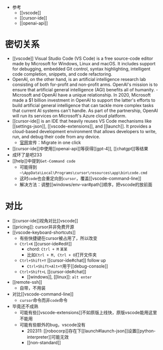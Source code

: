 - 参考
  - [[vscode]]
  - [[cursor-ide]]
  - [[openai-api]]
# 密切关系
- [[vscode]] Visual Studio Code (VS Code) is a free source-code editor made by Microsoft for Windows, Linux and macOS. It includes support for debugging, embedded Git control, syntax highlighting, intelligent code completion, snippets, and code refactoring.
- OpenAI, on the other hand, is an artificial intelligence research lab consisting of both for-profit and non-profit arms. OpenAI's mission is to ensure that artificial general intelligence (AGI) benefits all of humanity.
      - Microsoft and OpenAI have a unique relationship. In 2020, Microsoft made a $1 billion investment in OpenAI to support the latter's efforts to build artificial general intelligence that can tackle more complex tasks that current AI systems can't handle. As part of the partnership, OpenAI will run its services on Microsoft's Azure cloud platform.
- [[cursor-ide]] is an IDE that heavily reuses VS Code mechanisms like [[settings-json]], [[vscode-extensions]], and [[launch]]. It provides a cloud-based development environment that allows developers to write, run, and debug their code from any device.
  - [官网](https://cursor.sh/)宣传：Migrate in one click
- [[cursor-ide]]中使用[[openai-api]]等获得[[gpt-4]], [[chatgpt]]等结果
- 成环了是吧233
- [[help]]中提到`Get-Command code`
  - 可能得到`~\AppData\Local\Programs\cursor\resources\app\bin\code.cmd`
  - 这时`code`也会重定向到`cursor`，覆盖[[vscode-command-line]]
  - 解决方法：调整[[windows/env-var#path]]顺序，把vscode的放前面
# 对比
- [[cursor-ide]]视角对比[[vscode]]
- [[pricing]]: cursor并非免费开源
- [[vscode-keyboard-shortcuts]]
  - 有些快捷键在cursor被占用了，所以改变
  - `Ctrl+K` [[cursor-ide#edit]]
    - chord: `Ctrl + M` `某某`
    - 比如`Ctrl + M, Ctrl + O`打开文件夹
  - `Ctrl+Shift+Y` [[cursor-ide#chat]] follow up
    - `Ctrl+Shift+Alt+Y`用于[[debug-console]]
  - `Ctrl+Shift+L` [[cursor-ide#chat]]
    - [[windows]], [[linux]]: `alt enter`
- [[remote-ssh]]
  - 自带，不用装
- 对比[[vscode-command-line]]
  - `cursor`命令而非`code`命令
- 毕竟还不成熟
  - 可能有些[[vscode-extensions]]不如原版上线快，原版vscode能用这里不能用
  - 可能有些额外的bug，vscode没有
    - 202311: [[robocorp]]存在下[[launch#launch-json]]设置[[python-interpreter]]可能无效
    - [[non-standard]]